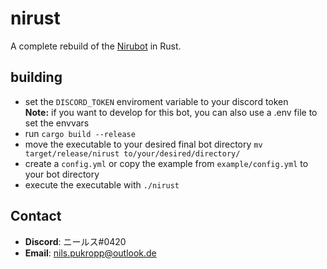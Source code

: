 # nirust
A complete rebuild of the [Nirubot](https://github.com/Nirusu99/nirubot) in Rust.

## building
- set the ``DISCORD_TOKEN`` enviroment variable to your discord token <br>
  **Note:** if you want to develop for this bot, you can also use a .env file to set the envvars
- run `cargo build --release`
- move the executable to your desired final bot directory `mv target/release/nirust to/your/desired/directory/`
- create a `config.yml` or copy the example from `example/config.yml` to your bot directory
- execute the executable with `./nirust`

## Contact
- **Discord**: ニールス#0420
- **Email**: nils.pukropp@outlook.de
